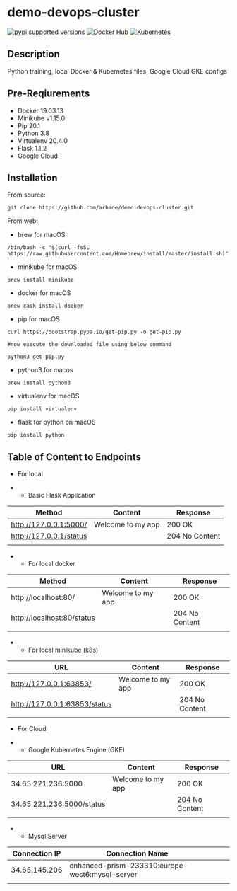 # demo-devops-cluster
[![pypi supported versions](https://img.shields.io/pypi/pyversions/kubernetes.svg)](https://pypi.python.org/pypi/kubernetes)
[![Docker Hub](https://img.shields.io/badge/Docker-Hub-blue.svg)](https://hub.docker.com/r/bludit/docker/)
[![Kubernetes](https://img.shields.io/badge/Kubernetes-Deployment-blue.svg)](https://github.com/bludit/docker/tree/master/kubernetes)

## Description
Python training, local Docker &amp; Kubernetes files, Google Cloud GKE configs

## Pre-Reqiurements
- Docker 19.03.13
- Minikube v1.15.0
- Pip 20.1
- Python 3.8
- Virtualenv 20.4.0
- Flask 1.1.2
- Google Cloud 


## Installation
From source:
```
git clone https://github.com/arbade/demo-devops-cluster.git
```
From web:
* brew for macOS
```
/bin/bash -c "$(curl -fsSL https://raw.githubusercontent.com/Homebrew/install/master/install.sh)"
```
* minikube for macOS
```
brew install minikube
```
* docker for macOS
```
brew cask install docker
```
* pip for macOS
```
curl https://bootstrap.pypa.io/get-pip.py -o get-pip.py

#now execute the downloaded file using below command

python3 get-pip.py
```
* python3 for macos
```
brew install python3
```
* virtualenv for macOS
```
pip install virtualenv
```
* flask for python on macOS
```
pip install python
```
## Table of Content to Endpoints
* For local

* * Basic Flask Application

| Method                  | Content           | Response       |
|-------------------------|-------------------|----------------|
| http://127.0.0.1:5000/  | Welcome to my app | 200 OK         |
| http://127.0.0.1/status |                   | 204 No Content |
|                         |                   |                |

* * For local docker

| Method                     | Content           | Response       |
|----------------------------|-------------------|----------------|
| http://localhost:80/       | Welcome to my app | 200 OK         |
| http://localhost:80/status |                   | 204 No Content |
|                            |                   |                |

* * For local minikube (k8s)

| URL                            | Content           | Response       |
|--------------------------------|-------------------|----------------|
| http://127.0.0.1:63853/        | Welcome to my app | 200 OK         |
| http://127.0.0.1:63853/status  |                   | 204 No Content |
|                                |                   |                |

* For Cloud

* * Google Kubernetes Engine (GKE)

| URL                            | Content           | Response       |
|--------------------------------|-------------------|----------------|
| 34.65.221.236:5000             | Welcome to my app | 200 OK         |
| 34.65.221.236:5000/status      |                   | 204 No Content |
|                                |                   |                |

* * Mysql Server

| Connection IP | Connection Name                                 |   |   |   |
|---------------|-------------------------------------------------|---|---|---|
| 34.65.145.206 | enhanced-prism-233310:europe-west6:mysql-server |   |   |   |
|               |                                                 |   |   |   |




